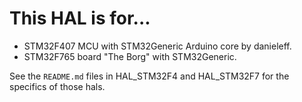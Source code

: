 # This HAL is for...

  - STM32F407 MCU with STM32Generic Arduino core by danieleff.
  - STM32F765 board "The Borg" with STM32Generic.

See the `README.md` files in HAL_STM32F4 and HAL_STM32F7 for the specifics of those hals.
